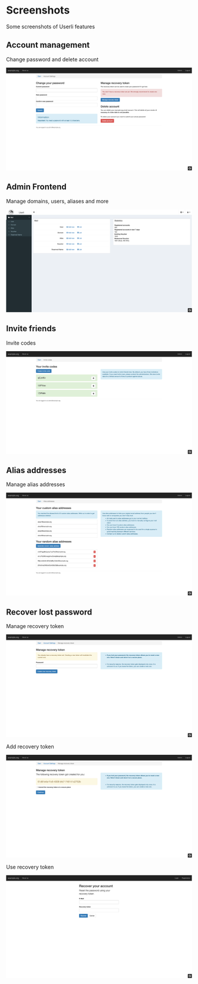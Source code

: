 # Screenshots

Some screenshots of Userli features

## Account management

Change password and delete account

![account](../assets/images/account.png)


## Admin Frontend

Manage domains, users, aliases and more

![admin](../assets/images/admin.png)

## Invite friends

Invite codes

![voucher](../assets/images/voucher.png)

## Alias addresses

Manage alias addresses

![alias](../assets/images/alias.png)

## Recover lost password

Manage recovery token

![manage_recovery_token](../assets/images/manage_recovery_token.png)

Add recovery token

![new_recovery_token](../assets/images/new_recovery_token.png)

Use recovery token

![use_recovery_token](../assets/images/recovery.png)
